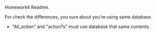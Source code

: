 Homework4 Readme.

For check the differences, you sure about you're using same database.

- "All_action" and "action?s" must use database that same contents.
